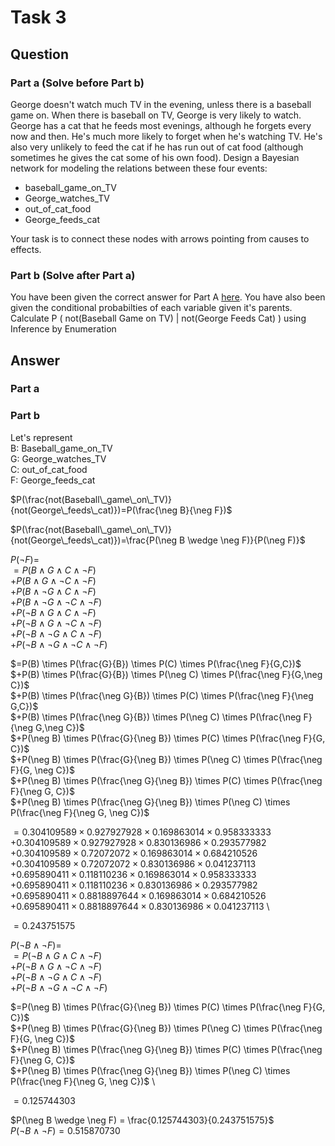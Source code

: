 # Task 3

## Question
### Part a (Solve before Part b)
George doesn't watch much TV in the evening, unless there is a baseball game on. When there is baseball on TV, George is very likely to watch. George has a cat that he feeds most evenings, although he forgets every now and then. He's much more likely to forget when he's watching TV. He's also very unlikely to feed the cat if he has run out of cat food (although sometimes he gives the cat some of his own food). Design a Bayesian network for modeling the relations between these four events:

- baseball_game_on_TV
- George_watches_TV
- out_of_cat_food
- George_feeds_cat

Your task is to connect these nodes with arrows pointing from causes to effects.

### Part b (Solve after Part a)
You have been given the correct answer for Part A [here](https://crystal.uta.edu/%7Egopikrishnav/classes/common/4308_5360/samples/quiz4_files/BNet.png). You have also been given the conditional probabilties of each variable given it's parents. Calculate P ( not(Baseball Game on TV) | not(George Feeds Cat) ) using Inference by Enumeration

## Answer  

### Part a


### Part b  

Let's represent  
B: Baseball_game_on_TV  
G: George_watches_TV  
C: out_of_cat_food  
F: George_feeds_cat  

$P(\frac{not(Baseball\_game\_on\_TV)}{not(George\_feeds\_cat)})=P(\frac{\neg B}{\neg F})$

$P(\frac{not(Baseball\_game\_on\_TV)}{not(George\_feeds\_cat)})=\frac{P(\neg B \wedge \neg F)}{P(\neg F)}$

$P(\neg F)=$ \
$=P(B \wedge G \wedge C \wedge \neg F)$ \
$+P(B \wedge G \wedge \neg C \wedge \neg F)$ \
$+P(B \wedge \neg G \wedge C \wedge \neg F)$ \
$+P(B \wedge \neg G \wedge \neg C \wedge \neg F)$ \
$+P(\neg B \wedge G \wedge C \wedge \neg F)$ \
$+P(\neg B \wedge G \wedge \neg C \wedge \neg F)$ \
$+P(\neg B \wedge \neg G \wedge C \wedge \neg F)$ \
$+P(\neg B \wedge \neg G \wedge \neg C \wedge \neg F)$  

$=P(B) \times P(\frac{G}{B}) \times P(C) \times P(\frac{\neg F}{G,C})$  \
$+P(B) \times P(\frac{G}{B}) \times P(\neg C) \times P(\frac{\neg F}{G,\neg C})$  \
$+P(B) \times P(\frac{\neg G}{B}) \times P(C) \times P(\frac{\neg F}{\neg G,C})$  \
$+P(B) \times P(\frac{\neg G}{B}) \times P(\neg C) \times P(\frac{\neg F}{\neg G,\neg C})$  \
$+P(\neg B) \times P(\frac{G}{\neg B}) \times P(C) \times P(\frac{\neg F}{G, C})$  \
$+P(\neg B) \times P(\frac{G}{\neg B}) \times P(\neg C) \times P(\frac{\neg F}{G, \neg C})$  \
$+P(\neg B) \times P(\frac{\neg G}{\neg B}) \times P(C) \times P(\frac{\neg F}{\neg G, C})$  \
$+P(\neg B) \times P(\frac{\neg G}{\neg B}) \times P(\neg C) \times P(\frac{\neg F}{\neg G, \neg C})$   

$=0.304109589 \times 0.927927928 \times 0.169863014 \times 0.958333333$ \
$+0.304109589 \times 0.927927928 \times 0.830136986 \times 0.293577982$ \
$+0.304109589 \times 0.72072072 \times 0.169863014 \times 0.684210526$ \
$+0.304109589 \times 0.72072072 \times 0.830136986 \times 0.041237113$ \
$+0.695890411 \times 0.118110236 \times 0.169863014 \times 0.958333333$ \
$+0.695890411 \times 0.118110236 \times 0.830136986 \times 0.293577982$ \
$+0.695890411 \times 0.8818897644 \times 0.169863014 \times 0.684210526$ \
$+0.695890411 \times 0.8818897644 \times 0.830136986 \times 0.041237113$ \

$=0.243751575$

$P(\neg B \wedge \neg F) =$ \
$=P(\neg B \wedge G \wedge C \wedge \neg F)$ \
$+P(\neg B \wedge G \wedge \neg C \wedge \neg F)$ \
$+P(\neg B \wedge \neg G \wedge C \wedge \neg F)$ \
$+P(\neg B \wedge \neg G \wedge \neg C \wedge \neg F)$ 

$=P(\neg B) \times P(\frac{G}{\neg B}) \times P(C) \times P(\frac{\neg F}{G, C})$ \
$+P(\neg B) \times P(\frac{G}{\neg B}) \times P(\neg C) \times P(\frac{\neg F}{G, \neg C})$ \
$+P(\neg B) \times P(\frac{\neg G}{\neg B}) \times P(C) \times P(\frac{\neg F}{\neg G, C})$ \
$+P(\neg B) \times P(\frac{\neg G}{\neg B}) \times P(\neg C) \times P(\frac{\neg F}{\neg G, \neg C})$ \

$= 0.125744303$

$P(\neg B \wedge \neg F) = \frac{0.125744303}{0.243751575}$ \
$P(\neg B \wedge \neg F) = 0.515870730$ 